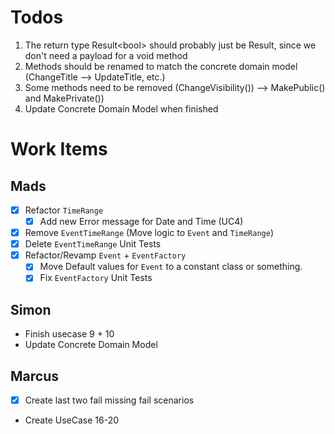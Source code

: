 ﻿# Todos

1. The return type Result\<bool> should probably just be Result, since we don't need a payload for a void method
2. Methods should be renamed to match the concrete domain model (ChangeTitle --> UpdateTitle, etc.)
3. Some methods need to be removed (ChangeVisibility()) --> MakePublic() and MakePrivate())
4. Update Concrete Domain Model when finished


# Work Items

## Mads
- [x] Refactor `TimeRange`
  - [x]  Add new Error message for Date and Time (UC4)
- [x] Remove `EventTimeRange` (Move logic to `Event` and `TimeRange`)
- [x] Delete `EventTimeRange` Unit Tests
- [x] Refactor/Revamp `Event` + `EventFactory`
  - [x] Move Default values for `Event` to a constant class or something.
  - [x] Fix `EventFactory` Unit Tests

## Simon
- Finish usecase 9 + 10
- Update Concrete Domain Model


## Marcus
- [x] Create last two fail missing fail scenarios
- Create UseCase 16-20